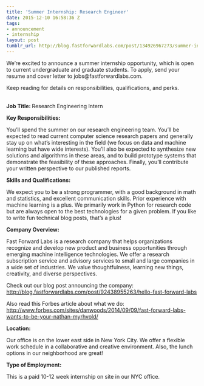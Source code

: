 ```yaml
---
title: 'Summer Internship: Research Engineer'
date: 2015-12-10 16:58:36 Z
tags:
- announcement
- internship
layout: post
tumblr_url: http://blog.fastforwardlabs.com/post/134926967273/summer-internship-research-engineer
---
```


<p>We’re excited to announce a summer internship opportunity, which is open to current undergraduate and graduate students. To apply, send your resume and cover letter to jobs@fastforwardlabs.com. </p><p>Keep reading for details on responsibilities, qualifications, and perks. </p><!-- more --><p><br/><b>Job Title: </b>Research Engineering Intern</p><p><b>Key Responsibilities:</b></p><p>You’ll spend the summer on our research engineering team. You’ll be expected to read current computer science research papers and generally stay up on what’s interesting in the field (we focus on data and machine learning but have wide interests). You’ll also be expected to synthesize new solutions and algorithms in these areas, and to build prototype systems that demonstrate the feasibility of these approaches. Finally, you’ll contribute your written perspective to our published reports.</p><p><b>Skills and Qualifications:</b></p><p>We expect you to be a strong programmer, with a good background in math and statistics, and excellent communication skills. Prior experience with machine learning is a plus. We primarily work in Python for research code but are always open to the best technologies for a given problem. If you like to write fun technical blog posts, that’s a plus!</p><p><b>Company Overview:</b></p><p>Fast Forward Labs is a research company that helps organizations recognize and develop new product and business opportunities through emerging machine intelligence technologies. We offer a research subscription service and advisory services to small and large companies in a wide set of industries. We value thoughtfulness, learning new things, creativity, and diverse perspectives.</p><p>Check out our blog post announcing the company: <a href="http://blog.fastforwardlabs.com/post/92438955263/hello-fast-forward-labs">http://blog.fastforwardlabs.com/post/92438955263/hello-fast-forward-labs</a></p><p>Also read this Forbes article about what we do: <a href="http://www.forbes.com/sites/danwoods/2014/09/09/fast-forward-labs-wants-to-be-your-nathan-myrhvold/">http://www.forbes.com/sites/danwoods/2014/09/09/fast-forward-labs-wants-to-be-your-nathan-myrhvold/</a></p><p><b>Location:</b><br/></p><p>Our office is on the lower east side in New York City. We offer a flexible work schedule in a collaborative and creative environment. Also, the lunch options in our neighborhood are great!</p><p><b>Type of Employment: </b></p><p>This is a paid 10-12 week internship on site in our NYC office.</p>
